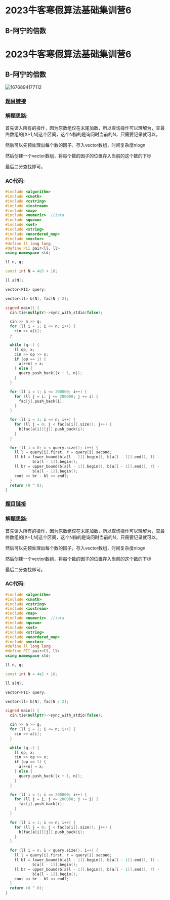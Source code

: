 # 2023牛客寒假算法基础集训营6

## B-阿宁的倍数

# 2023牛客寒假算法基础集训营6

## B-阿宁的倍数

![1676894177112](image/补题报告/1676894177112.png)

### [题目链接](https://ac.nowcoder.com/acm/contest/46814/B "题目链接")

### 解题思路:

首先读入所有的操作，因为原数组仅在末尾加数，所以查询操作可以理解为，查最终数组的[X+1,N]这个区间，这个N指的是询问时当前的N，只需要记录就可以。

然后可以先预处理出每个数的因子，存入vector数组，时间复杂度nlogn

然后创建一个vector数组，将每个数的因子的位置存入当前的这个数的下标

最后二分查找即可。

### AC代码:

```cpp
#include <algorithm>
#include <cmath>
#include <cstring>
#include <iostream>
#include <map>
#include <numeric>  //iota
#include <queue>
#include <set>
#include <string>
#include <unordered_map>
#include <vector>
#define ll long long
#define PII pair<ll, ll>
using namespace std;

ll n, q;

const int N = 4e5 + 10;

ll a[N];

vector<PII> query;

vector<ll> b[N], fac[N / 2];

signed main() {
  cin.tie(nullptr)->sync_with_stdio(false);

  cin >> n >> q;
  for (ll i = 1; i <= n; i++) {
    cin >> a[i];
  }

  while (q--) {
    ll op, x;
    cin >> op >> x;
    if (op == 1) {
      a[++n] = x;
    } else {
      query.push_back({x + 1, n});
    }
  }

  for (ll i = 1; i <= 200000; i++) {
    for (ll j = i; j <= 200000; j += i) {
      fac[j].push_back(i);
    }
  }

  for (ll i = 1; i <= n; i++) {
    for (ll j = 0; j < fac[a[i]].size(); j++) {
      b[fac[a[i]][j]].push_back(i);
    }
  }

  for (ll i = 0; i < query.size(); i++) {
    ll l = query[i].first, r = query[i].second;
    ll bl = lower_bound(b[a[l - 1]].begin(), b[a[l - 1]].end(), l) -
            b[a[l - 1]].begin();
    ll br = upper_bound(b[a[l - 1]].begin(), b[a[l - 1]].end(), r) -
            b[a[l - 1]].begin();
    cout << br - bl << endl;
  }
  return (0 ^ 0);
}
```

### [题目链接](https://ac.nowcoder.com/acm/contest/46814/B "题目链接")

### 解题思路:

首先读入所有的操作，因为原数组仅在末尾加数，所以查询操作可以理解为，查最终数组的[X+1,N]这个区间，这个N指的是询问时当前的N，只需要记录就可以。

然后可以先预处理出每个数的因子，存入vector数组，时间复杂度nlogn

然后创建一个vector数组，将每个数的因子的位置存入当前的这个数的下标

最后二分查找即可。

### AC代码:

```cpp
#include <algorithm>
#include <cmath>
#include <cstring>
#include <iostream>
#include <map>
#include <numeric>  //iota
#include <queue>
#include <set>
#include <string>
#include <unordered_map>
#include <vector>
#define ll long long
#define PII pair<ll, ll>
using namespace std;

ll n, q;

const int N = 4e5 + 10;

ll a[N];

vector<PII> query;

vector<ll> b[N], fac[N / 2];

signed main() {
  cin.tie(nullptr)->sync_with_stdio(false);

  cin >> n >> q;
  for (ll i = 1; i <= n; i++) {
    cin >> a[i];
  }

  while (q--) {
    ll op, x;
    cin >> op >> x;
    if (op == 1) {
      a[++n] = x;
    } else {
      query.push_back({x + 1, n});
    }
  }

  for (ll i = 1; i <= 200000; i++) {
    for (ll j = i; j <= 200000; j += i) {
      fac[j].push_back(i);
    }
  }

  for (ll i = 1; i <= n; i++) {
    for (ll j = 0; j < fac[a[i]].size(); j++) {
      b[fac[a[i]][j]].push_back(i);
    }
  }

  for (ll i = 0; i < query.size(); i++) {
    ll l = query[i].first, r = query[i].second;
    ll bl = lower_bound(b[a[l - 1]].begin(), b[a[l - 1]].end(), l) -
            b[a[l - 1]].begin();
    ll br = upper_bound(b[a[l - 1]].begin(), b[a[l - 1]].end(), r) -
            b[a[l - 1]].begin();
    cout << br - bl << endl;
  }
  return (0 ^ 0);
}
```
